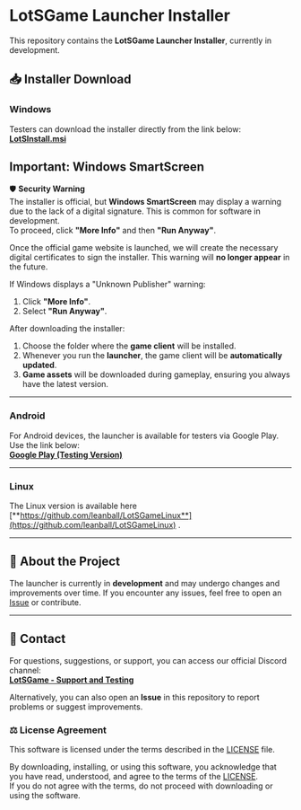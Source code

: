 # LotSGame Launcher Installer

This repository contains the **LotSGame Launcher Installer**, currently in development.

## 📥 Installer Download

### **Windows**
Testers can download the installer directly from the link below:  
[**LotSInstall.msi**](https://github.com/leanball/LotSGame/raw/refs/heads/main/LotSInstall.msi)  

## Important: Windows SmartScreen  
🛡️ **Security Warning**  
The installer is official, but **Windows SmartScreen** may display a warning due to the lack of a digital signature. This is common for software in development.  
To proceed, click **"More Info"** and then **"Run Anyway"**.  

Once the official game website is launched, we will create the necessary digital certificates to sign the installer. This warning will **no longer appear** in the future.  

If Windows displays a "Unknown Publisher" warning:  
1. Click **"More Info"**.  
2. Select **"Run Anyway"**.  

After downloading the installer:  
1. Choose the folder where the **game client** will be installed.  
2. Whenever you run the **launcher**, the game client will be **automatically updated**.  
3. **Game assets** will be downloaded during gameplay, ensuring you always have the latest version.  

---

### **Android**
For Android devices, the launcher is available for testers via Google Play. Use the link below:  
[**Google Play (Testing Version)**](https://play.google.com/apps/internaltest/4700379673975068225)

---

### **Linux**
The Linux version is available here [**https://github.com/leanball/LotSGameLinux**](https://github.com/leanball/LotSGameLinux)
.

---

## 🚀 About the Project

The launcher is currently in **development** and may undergo changes and improvements over time. If you encounter any issues, feel free to open an [Issue](https://github.com/leanball/LotSGame/issues) or contribute.

---

## 📢 Contact

For questions, suggestions, or support, you can access our official Discord channel:  
[**LotSGame - Support and Testing**](https://discord.gg/Uh4rMkes)

Alternatively, you can also open an **Issue** in this repository to report problems or suggest improvements.

### ⚖️ License Agreement

This software is licensed under the terms described in the [LICENSE](./LICENSE) file.  

By downloading, installing, or using this software, you acknowledge that you have read, understood, and agree to the terms of the [LICENSE](./LICENSE).  
If you do not agree with the terms, do not proceed with downloading or using the software.






